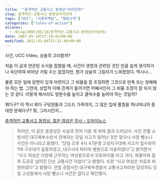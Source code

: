 ```yaml
---
title: '"충격적인 교통사고 동영상"이라던데?'
slug: 충격적인-교통사고-동영상이라던데
tags: ["UCC", "사회적책임", "행동수칙"]
categories: ["rules-of-action"]
aliases:
  - /blog/2007/05/10/충격적인-교통사고-동영상이라던데/
date: 2007-05-10T17:19:42+09:00
modified: 2011-03-04T13:31:46+09:00
---
```

사건, UCC Video, 상술의 고리랄까?

처음 이 글과 연관된 소식을 접했을 때, 사건이 생명과 관련된 것인 만큼
쉽게 생각하거나 속단하여 비아냥 거릴 수는 없었지만, 뭔가 상술의 그림자가
느껴졌었다. 역시나...

물론 모든 일에 양면이 있게 마련이고 그 비율을 잘 조정하면 그것으로 만족
또는 양해해야 하는 법. 그런데, 상업적 이해 관계가 들어가면 어째서인지
그 비율 조정이 잘 되지 않는 것 같다. 이렇게 해서라도 방문수를 높이고
클릭수를 높여야 하는 것일까?

뭐다구? 이 역시 회다 구덩원들과 그드드 가족까지, 그 많은 입에 풀칠을
하냐마냐의 중대한 문제다구? 뭐, 그러시던지...

[충격적인 교통사고 동영상, 젊은 여성은 무사 - 오마이뉴스](http://www.ohmynews.com/articleview/article_view.asp?at_code=409513)

> 하지만, 이 같은 동영상은 사실과 전혀 다른 게 취재 결과 드러났다. 사건
> 관활 소방서인 대구북부소방서 관계자는 당일 사고가 일어난 것은 맞으나
> 사망 뺑소니 사건은 아니라고 밝혔다. “당일 오후 4시 47분경 고성지구대에
> 사고가 접수되어 119 구조대가 출동하였고, 대구시내 파티마 병원으로
> 이송하였다”고 밝히면서 “사고 여성은 다방에 근무하는 여성분으로서
> 오토바이를 타고 가다, 화물차와 접촉 도로로 넘어진 단순 교통사건 이었다”고
> 밝혔다. 또한 “사고 여성은 치료후 퇴원하였다”고 밝혔다. 관할 경찰서인
> 대구북부경찰서 교통사고처리반 담당자도 당일 고성동에서 사망 뺑소니
> 사건은 없다고 확인했다.

